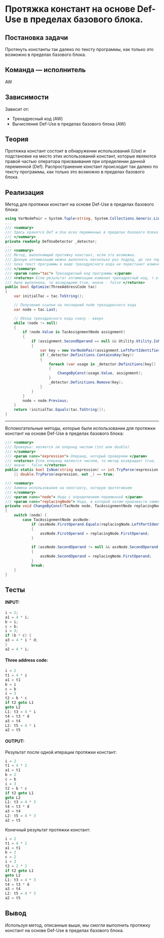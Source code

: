 # Протяжка констант на основе Def-Use в пределах базового блока.

## Постановка задачи
Протянуть константы так	далеко	по	тексту	программы,	как	только это	возможно в пределах базового блока. 

## Команда — исполнитель
AW

## Зависимости
Зависит от:
- Трехадресный код (AW)
- Вычисление Def-Use в пределах базового блока (AW)

## Теория
Протяжка констант состоит в обнаружении использований (Use) и подстановке на место этих использований констант, которые являются правой частью оператора присваивания при определении данной переменной (Def).
Распространение констант происходит	так	далеко	по	тексту	программы,	как	только это	возможно в пределах базового блока. 

## Реализация
Метод для протяжки констант на основе Def-Use в пределах базового блока:
```csharp
using VarNodePair = System.Tuple<string, System.Collections.Generic.LinkedListNode<SimpleLang.TACode.TacNodes.TacNode>>;
...
/// <summary>
/// Здесь хранятся Def и Use всех переменных в пределах базового блока
/// </summary>
private readonly DefUseDetector _detector; 
...
/// <summary>
/// Метод, выполняющий протяжку констант, если это возможно. 
/// Данную оптимизацию можно выполнять несколько раз подряд, до тех пор, 
/// пока текст программы в виде трехадресного кода не перестанет изменяться.
/// </summary>
/// <param name="tac"> Трехадресный код программы </param>
/// <returns> Если результат оптимизации изменил трехадресный код, т.е. оптимизация 
/// была выполнена, то возвращаем true, иначе - false </returns>
public bool Optimize(ThreeAddressCode tac)
{
    var initialTac = tac.ToString();

    // Получение ссылки на последний node трехадресного кода
    var node = tac.Last;

    // Обход трехадресного кода снизу - вверх
    while (node != null)
    {
        if (node.Value is TacAssignmentNode assignment)
        {
            if (assignment.SecondOperand == null && Utility.Utility.IsNum(assignment.FirstOperand))
            {
                var key = new VarNodePair(assignment.LeftPartIdentifier, node);
                if (_detector.Definitions.ContainsKey(key))
                {
                    foreach (var usage in _detector.Definitions[key])
                    {
                        ChangeByConst(usage.Value, assignment);
                    }
                    _detector.Definitions.Remove(key);
                }
            }
        }
        node = node.Previous;
    }
    return !initialTac.Equals(tac.ToString());
}
```

---
Вспомогательные методы, которые были использовании для протяжки констант на основе Def-Use в пределах базового блока:

```csharp
/// <summary>
/// Проверка: является ли операнд числом (int или double) 
/// </summary>
/// <param name="expression"> Операнд, который проверяем </param>
/// <returns> Если операнд является числом, то метод возвращает true, 
/// иначе - false </returns>
public static bool IsNum(string expression) => int.TryParse(expression, out _) == true
    || double.TryParse(expression, out _) == true;

/// <summary>
/// Замена использования на константу, которую протягиваем
/// </summary>
/// <param name="node"> Нода с определением переменной </param>
/// <param name="replacingNode"> Нода, в которой хотим произвести замену использования на константу </param>
private void ChangeByConst(TacNode node, TacAssignmentNode replacingNode)
{
    switch (node) {
        case TacAssignmentNode assNode:
            if (assNode.FirstOperand.Equals(replacingNode.LeftPartIdentifier))
            {
                assNode.FirstOperand = replacingNode.FirstOperand;
            } 
                    
            if (assNode.SecondOperand != null && assNode.SecondOperand.Equals(replacingNode.LeftPartIdentifier))
            {
                assNode.SecondOperand = replacingNode.FirstOperand;
            }
            break;
    }
}
```

## Тесты
#### INPUT: 
```csharp
i = 2;
a1 = 4 * i; 
b = i;
c = b;
i = 3;
if (b * c) { 
a3 = 4 * i * d; 
} 
a2 = 4 * i; 
```

#### Three address code:
```csharp
i = 2
t1 = 4 * i
a1 = t1
b = i
c = b
i = 3
t2 = b * c
if t2 goto L1
goto L2
L1: t3 = 4 * i
t4 = t3 * d
a3 = t4
L2: t5 = 4 * i
a2 = t5
```

#### OUTPUT:
Результат после одной итерации протяжки констант:
```csharp
i = 2
t1 = 4 * 2
a1 = t1
b = 2
c = b
i = 3
t2 = b * c
if t2 goto L1
goto L2
L1: t3 = 4 * 3
t4 = t3 * d
a3 = t4
L2: t5 = 4 * 3
a2 = t5
```

Конечный результат протяжки констант:
```csharp
i = 2
t1 = 4 * 2
a1 = t1
b = 2
c = 2
i = 3
t2 = 2 * 2
if t2 goto L1
goto L2
L1: t3 = 4 * 3
t4 = t3 * d
a3 = t4
L2: t5 = 4 * 3
a2 = t5
```

## Вывод
Используя метод, описанные выше, мы смогли выполнить протяжку констант на основе Def-Use в пределах базового блока. 

